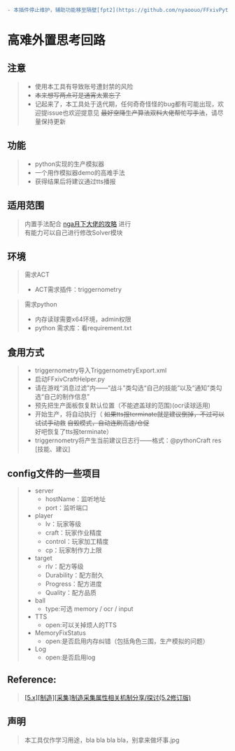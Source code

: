 ```diff
- 本插件停止维护，辅助功能移至隔壁[fpt2](https://github.com/nyaoouo/FFxivPythonTrigger2)
```

高难外置思考回路
====

注意
----
> * 使用本工具有导致账号遭封禁的风险
> * ~~本来想写两点可是通宵太累忘了~~
> * 记起来了，本工具处于迭代期，任何奇奇怪怪的bug都有可能出现，欢迎提issue也欢迎提意见 ~~最好空降生产算法双料大佬帮忙写手法~~，请尽量保持更新

功能
----
> * python实现的生产模拟器
> * 一个用作模拟器demo的高难手法
> * 获得结果后将建议通过tts播报


适用范围
----
>内置手法配合 [nga月下大佬的攻略](https://ngabbs.com/read.php?pid=348434012) 进行
<br>有能力可以自己进行修改Solver模块

环境
----
>需求ACT
>- ACT需求插件：triggernometry

>需求python
>- 内存读球需要x64环境，admin权限
>- python 需求库：看requirement.txt

食用方式
----
>- triggernometry导入TriggernometryExport.xml
>- 启动FFxivCraftHelper.py
>- 请在游戏“消息过滤”内——“战斗”类勾选“自己的技能”以及“通知”类勾选“自己的制作信息”
>- 预先把生产面板恢复默认位置（不能遮盖球的范围)(ocr读球适用)
>- 开始生产，将自动执行（ ~~如果tts报terminate就是建议倒掉，不过可以试试手动救~~ ~~自毁模式，自动连刷高速/仓促~~ 好吧恢复了tts报terminate）
>- triggernometry将产生当前建议日志行——格式：@pythonCraft res [技能、建议]

config文件的一些项目
----
> * server
>   - hostName：监听地址
>   - port：监听端口
> * player
>   - lv：玩家等级
>   - craft：玩家作业精度
>   - control：玩家加工精度
>   - cp：玩家制作力上限
> * target
>   - rlv：配方等级
>   - Durability：配方耐久
>   - Progress：配方进度
>   - Quality：配方品质
> * ball
>   - type:可选 memory / ocr / input
> * TTS
>   - open:可以关掉烦人的TTS
> * MemoryFixStatus
>   - open:是否启用内存纠错（包括角色三围，生产模拟的问题）
> * Log
>   - open:是否启用log

Reference:
----
>[[5.x][制造][采集]制造采集属性相关机制分享/探讨(5.2修订版)](https://ngabbs.com/read.php?tid=18839082)


声明
-----
>本工具仅作学习用途，bla bla bla bla，别拿来做坏事.jpg
